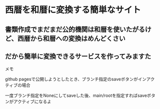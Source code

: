 # 西暦を和暦に変換する簡単なサイト

## 書類作成でまだまだ公的機関は和暦を使いたがるけど、西暦から和暦への変換はめんどくさい
## だから簡単に変換できるサービスを作ってみますた

メモ

github pagesで公開しようとしたとき、ブランチ指定のsaveボタンがインアクティブの場合

一度ブランチ指定をNoneにしてsaveした後、main/rootを指定すればsaveボタンがアクティブになるよ
